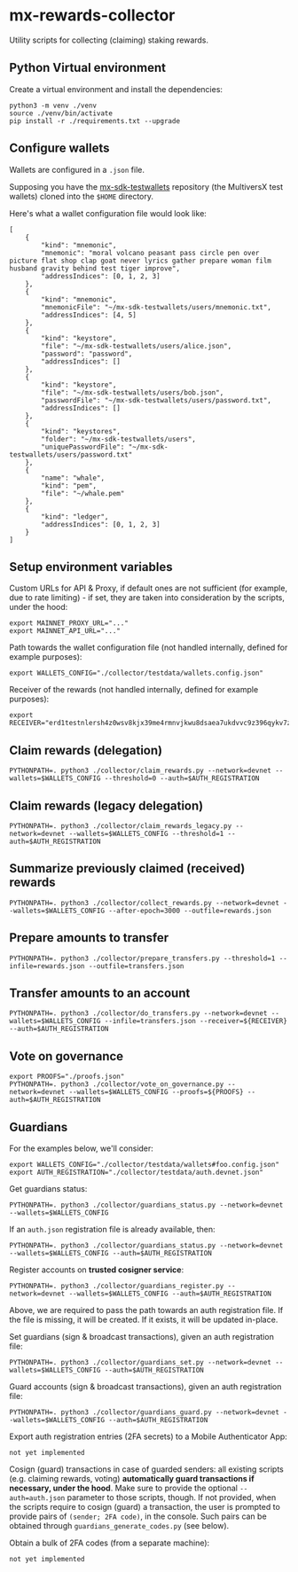 # mx-rewards-collector

Utility scripts for collecting (claiming) staking rewards.

## Python Virtual environment

Create a virtual environment and install the dependencies:

```
python3 -m venv ./venv
source ./venv/bin/activate
pip install -r ./requirements.txt --upgrade
```

## Configure wallets

Wallets are configured in a `.json` file.

Supposing you have the [mx-sdk-testwallets](https://github.com/multiversx/mx-sdk-testwallets) repository (the MultiversX test wallets) cloned into the `$HOME` directory.

Here's what a wallet configuration file would look like:

```
[
    {
        "kind": "mnemonic",
        "mnemonic": "moral volcano peasant pass circle pen over picture flat shop clap goat never lyrics gather prepare woman film husband gravity behind test tiger improve",
        "addressIndices": [0, 1, 2, 3]
    },
    {
        "kind": "mnemonic",
        "mnemonicFile": "~/mx-sdk-testwallets/users/mnemonic.txt",
        "addressIndices": [4, 5]
    },
    {
        "kind": "keystore",
        "file": "~/mx-sdk-testwallets/users/alice.json",
        "password": "password",
        "addressIndices": []
    },
    {
        "kind": "keystore",
        "file": "~/mx-sdk-testwallets/users/bob.json",
        "passwordFile": "~/mx-sdk-testwallets/users/password.txt",
        "addressIndices": []
    },
    {
        "kind": "keystores",
        "folder": "~/mx-sdk-testwallets/users",
        "uniquePasswordFile": "~/mx-sdk-testwallets/users/password.txt"
    },
    {
        "name": "whale",
        "kind": "pem",
        "file": "~/whale.pem"
    },
    {
        "kind": "ledger",
        "addressIndices": [0, 1, 2, 3]
    }
]
```

## Setup environment variables

Custom URLs for API & Proxy, if default ones are not sufficient (for example, due to rate limiting) - if set, they are taken into consideration by the scripts, under the hood:

```
export MAINNET_PROXY_URL="..."
export MAINNET_API_URL="..."
```

Path towards the wallet configuration file (not handled internally, defined for example purposes):

```
export WALLETS_CONFIG="./collector/testdata/wallets.config.json"
```

Receiver of the rewards (not handled internally, defined for example purposes):

```
export RECEIVER="erd1testnlersh4z0wsv8kjx39me4rmnvjkwu8dsaea7ukdvvc9z396qykv7z7"
```

## Claim rewards (delegation)

```
PYTHONPATH=. python3 ./collector/claim_rewards.py --network=devnet --wallets=$WALLETS_CONFIG --threshold=0 --auth=$AUTH_REGISTRATION
```

## Claim rewards (legacy delegation)

```
PYTHONPATH=. python3 ./collector/claim_rewards_legacy.py --network=devnet --wallets=$WALLETS_CONFIG --threshold=1 --auth=$AUTH_REGISTRATION
```

## Summarize previously claimed (received) rewards

```
PYTHONPATH=. python3 ./collector/collect_rewards.py --network=devnet --wallets=$WALLETS_CONFIG --after-epoch=3000 --outfile=rewards.json
```

## Prepare amounts to transfer

```
PYTHONPATH=. python3 ./collector/prepare_transfers.py --threshold=1 --infile=rewards.json --outfile=transfers.json
```

## Transfer amounts to an account

```
PYTHONPATH=. python3 ./collector/do_transfers.py --network=devnet --wallets=$WALLETS_CONFIG --infile=transfers.json --receiver=${RECEIVER} --auth=$AUTH_REGISTRATION
```

## Vote on governance

```
export PROOFS="./proofs.json"
PYTHONPATH=. python3 ./collector/vote_on_governance.py --network=devnet --wallets=$WALLETS_CONFIG --proofs=${PROOFS} --auth=$AUTH_REGISTRATION
```

## Guardians

For the examples below, we'll consider:

```
export WALLETS_CONFIG="./collector/testdata/wallets#foo.config.json"
export AUTH_REGISTRATION="./collector/testdata/auth.devnet.json"
```

Get guardians status:

```
PYTHONPATH=. python3 ./collector/guardians_status.py --network=devnet --wallets=$WALLETS_CONFIG
```

If an `auth.json` registration file is already available, then:

```
PYTHONPATH=. python3 ./collector/guardians_status.py --network=devnet --wallets=$WALLETS_CONFIG --auth=$AUTH_REGISTRATION
```

Register accounts on **trusted cosigner service**:

```
PYTHONPATH=. python3 ./collector/guardians_register.py --network=devnet --wallets=$WALLETS_CONFIG --auth=$AUTH_REGISTRATION
```

Above, we are required to pass the path towards an auth registration file. If the file is missing, it will be created. If it exists, it will be updated in-place.

Set guardians (sign & broadcast transactions), given an auth registration file:

```
PYTHONPATH=. python3 ./collector/guardians_set.py --network=devnet --wallets=$WALLETS_CONFIG --auth=$AUTH_REGISTRATION
```

Guard accounts (sign & broadcast transactions), given an auth registration file:

```
PYTHONPATH=. python3 ./collector/guardians_guard.py --network=devnet --wallets=$WALLETS_CONFIG --auth=$AUTH_REGISTRATION
```

Export auth registration entries (2FA secrets) to a Mobile Authenticator App:

```
not yet implemented
```

Cosign (guard) transactions in case of guarded senders: all existing scripts (e.g. claiming rewards, voting) **automatically guard transactions if necessary, under the hood**. Make sure to provide the optional `--auth=auth.json` parameter to those scripts, though. If not provided, when the scripts require to cosign (guard) a transaction, the user is prompted to provide pairs of `(sender; 2FA code)`, in the console. Such pairs can be obtained through `guardians_generate_codes.py` (see below).

Obtain a bulk of 2FA codes (from a separate machine):

```
not yet implemented
```
